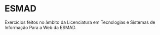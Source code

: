 # ESMAD
Exercícios feitos no âmbito da Licenciatura em Tecnologias e Sistemas de Informação Para a Web da ESMAD.
